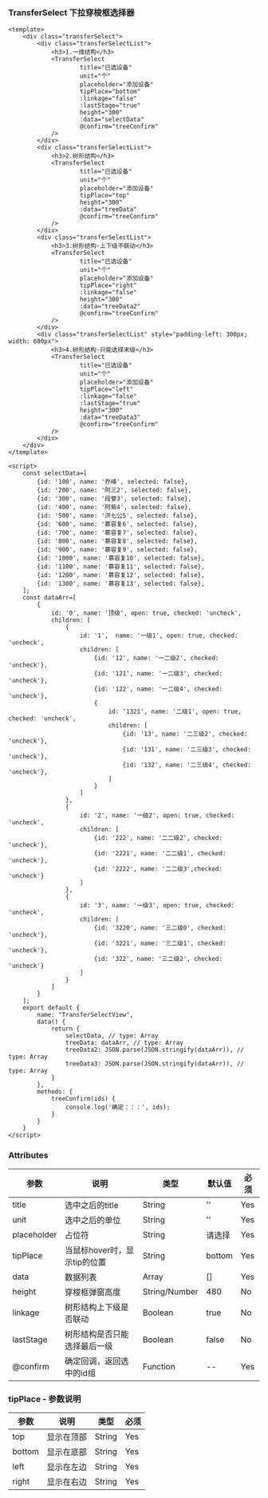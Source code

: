### TransferSelect 下拉穿梭框选择器

<template>
    <div class="transferSelect">
        <div class="transferSelectList">
            <h3>1.一维结构</h3>
            <TransferSelect
                    title="已选设备"
                    unit="个"
                    placeholder="添加设备"
                    tipPlace="bottom"
                    :linkage="false"
                    :lastStage="true"
                    height="300"
                    :data="selectData"
                    @confirm="treeConfirm"
            />
        </div>
        <div class="transferSelectList">
            <h3>2.树形结构</h3>
            <TransferSelect
                    title="已选设备"
                    unit="个"
                    placeholder="添加设备"
                    tipPlace="top"
                    height="300"
                    :data="treeData"
                    @confirm="treeConfirm"
            />
        </div>
        <div class="transferSelectList">
            <h3>3.树形结构-上下级不联动</h3>
            <TransferSelect
                    title="已选设备"
                    unit="个"
                    placeholder="添加设备"
                    tipPlace="right"
                    :linkage="false"
                    height="300"
                    :data="treeData2"
                    @confirm="treeConfirm"
            />
        </div>
        <div class="transferSelectList" style="padding-left: 300px; width: 600px">
            <h3>4.树形结构-只能选择末级</h3>
            <TransferSelect
                    title="已选设备"
                    unit="个"
                    placeholder="添加设备"
                    tipPlace="left"
                    :linkage="false"
                    :lastStage="true"
                    height="300"
                    :data="treeData3"
                    @confirm="treeConfirm"
            />
        </div>
    </div>
</template>

<script>
    const selectData=[
        {id: '100', name: '乔峰', selected: false},
        {id: '200', name: '阿三2', selected: false},
        {id: '300', name: '段誉3', selected: false},
        {id: '400', name: '阿紫4', selected: false},
        {id: '500', name: '洪七公5', selected: false},
        {id: '600', name: '慕容复6', selected: false},
        {id: '700', name: '慕容复7', selected: false},
        {id: '800', name: '慕容复8', selected: false},
        {id: '900', name: '慕容复9', selected: false},
        {id: '1000', name: '慕容复10', selected: false},
        {id: '1100', name: '慕容复11', selected: false},
        {id: '1200', name: '慕容复12', selected: false},
        {id: '1300', name: '慕容复13', selected: false},
    ];
    const dataArr=[
        {
            id: '0', name: '顶级', open: true, checked: 'uncheck',
            children: [
                {
                    id: '1',  name: '一级1', open: true, checked: 'uncheck',
                    children: [
                        {id: '12', name: '一二级2', checked: 'uncheck'},
                        {id: '121', name: '一二级3', checked: 'uncheck'},
                        {id: '122', name: '一二级4', checked: 'uncheck'},
                        {
                            id: '1321', name: '二级1', open: true, checked: 'uncheck',
                            children: [
                                {id: '13', name: '二三级2', checked: 'uncheck'},
                                {id: '131', name: '二三级3', checked: 'uncheck'},
                                {id: '132', name: '二三级4', checked: 'uncheck'},
                            ]
                        }
                    ]
                },
                {
                    id: '2', name: '一级2', open: true, checked: 'uncheck',
                    children: [
                        {id: '222', name: '二二级2', checked: 'uncheck'},
                        {id: '2221', name: '二二级1', checked: 'uncheck'},
                        {id: '2222', name: '二二级3',checked: 'uncheck'}
                    ]
                },
                {
                    id: '3', name: '一级3', open: true, checked: 'uncheck',
                    children: [
                        {id: '3220', name: '三二级0', checked: 'uncheck'},
                        {id: '3221', name: '三二级1', checked: 'uncheck'},
                        {id: '322', name: '三二级2', checked: 'uncheck'}
                    ]
                }
            ]
        }
    ];
    export default {
        name: "TransferSelectView",
        data() {
            return {
                selectData, // type: Array
                treeData: dataArr, // type: Array
                treeData2: JSON.parse(JSON.stringify(dataArr)), // type: Array
                treeData3: JSON.parse(JSON.stringify(dataArr)), // type: Array
            }
        },
        methods: {
            treeConfirm(ids) {
                console.log('确定：：：', ids);
            }
        }
    }
</script>

<style lang="stylus" scoped>
.transferSelect
    padding 16px
    .transferSelectList
        width 300px
    h3
        font-size 16px
        margin 12px

</style>

```vue
<template>
    <div class="transferSelect">
        <div class="transferSelectList">
            <h3>1.一维结构</h3>
            <TransferSelect
                    title="已选设备"
                    unit="个"
                    placeholder="添加设备"
                    tipPlace="bottom"
                    :linkage="false"
                    :lastStage="true"
                    height="300"
                    :data="selectData"
                    @confirm="treeConfirm"
            />
        </div>
        <div class="transferSelectList">
            <h3>2.树形结构</h3>
            <TransferSelect
                    title="已选设备"
                    unit="个"
                    placeholder="添加设备"
                    tipPlace="top"
                    height="300"
                    :data="treeData"
                    @confirm="treeConfirm"
            />
        </div>
        <div class="transferSelectList">
            <h3>3.树形结构-上下级不联动</h3>
            <TransferSelect
                    title="已选设备"
                    unit="个"
                    placeholder="添加设备"
                    tipPlace="right"
                    :linkage="false"
                    height="300"
                    :data="treeData2"
                    @confirm="treeConfirm"
            />
        </div>
        <div class="transferSelectList" style="padding-left: 300px; width: 600px">
            <h3>4.树形结构-只能选择末级</h3>
            <TransferSelect
                    title="已选设备"
                    unit="个"
                    placeholder="添加设备"
                    tipPlace="left"
                    :linkage="false"
                    :lastStage="true"
                    height="300"
                    :data="treeData3"
                    @confirm="treeConfirm"
            />
        </div>
    </div>
</template>

<script>
    const selectData=[
        {id: '100', name: '乔峰', selected: false},
        {id: '200', name: '阿三2', selected: false},
        {id: '300', name: '段誉3', selected: false},
        {id: '400', name: '阿紫4', selected: false},
        {id: '500', name: '洪七公5', selected: false},
        {id: '600', name: '慕容复6', selected: false},
        {id: '700', name: '慕容复7', selected: false},
        {id: '800', name: '慕容复8', selected: false},
        {id: '900', name: '慕容复9', selected: false},
        {id: '1000', name: '慕容复10', selected: false},
        {id: '1100', name: '慕容复11', selected: false},
        {id: '1200', name: '慕容复12', selected: false},
        {id: '1300', name: '慕容复13', selected: false},
    ];
    const dataArr=[
        {
            id: '0', name: '顶级', open: true, checked: 'uncheck',
            children: [
                {
                    id: '1',  name: '一级1', open: true, checked: 'uncheck',
                    children: [
                        {id: '12', name: '一二级2', checked: 'uncheck'},
                        {id: '121', name: '一二级3', checked: 'uncheck'},
                        {id: '122', name: '一二级4', checked: 'uncheck'},
                        {
                            id: '1321', name: '二级1', open: true, checked: 'uncheck',
                            children: [
                                {id: '13', name: '二三级2', checked: 'uncheck'},
                                {id: '131', name: '二三级3', checked: 'uncheck'},
                                {id: '132', name: '二三级4', checked: 'uncheck'},
                            ]
                        }
                    ]
                },
                {
                    id: '2', name: '一级2', open: true, checked: 'uncheck',
                    children: [
                        {id: '222', name: '二二级2', checked: 'uncheck'},
                        {id: '2221', name: '二二级1', checked: 'uncheck'},
                        {id: '2222', name: '二二级3',checked: 'uncheck'}
                    ]
                },
                {
                    id: '3', name: '一级3', open: true, checked: 'uncheck',
                    children: [
                        {id: '3220', name: '三二级0', checked: 'uncheck'},
                        {id: '3221', name: '三二级1', checked: 'uncheck'},
                        {id: '322', name: '三二级2', checked: 'uncheck'}
                    ]
                }
            ]
        }
    ];
    export default {
        name: "TransferSelectView",
        data() {
            return {
                selectData, // type: Array
                treeData: dataArr, // type: Array
                treeData2: JSON.parse(JSON.stringify(dataArr)), // type: Array
                treeData3: JSON.parse(JSON.stringify(dataArr)), // type: Array
            }
        },
        methods: {
            treeConfirm(ids) {
                console.log('确定：：：', ids);
            }
        }
    }
</script>

```

### Attributes

| 参数     | 说明  | 类型    | 默认值  | 必须    |
| ------- | ---- | ------ | ------- | ------ |
| title    | 选中之后的title | String | '' | Yes     |
| unit    | 选中之后的单位 | String | '' | Yes     |
| placeholder    | 占位符 | String | 请选择 | Yes     |
| tipPlace    | 当鼠标hover时，显示tip的位置 | String | bottom | Yes     |
| data    | 数据列表 | Array | [] | Yes     |
| height    | 穿梭框弹窗高度 | String/Number | 480 | No     |
| linkage    | 树形结构上下级是否联动 | Boolean | true | No     |
| lastStage    | 树形结构是否只能选择最后一级 | Boolean | false | No     |
| @confirm    | 确定回调，返回选中的id组 | Function | -- | Yes     |

### tipPlace - 参数说明

| 参数     | 说明  | 类型    | 必须    |
| ------- | ---- | ------ | ------ |
| top    | 显示在顶部 | String | Yes     |
| bottom    | 显示在底部 | String | Yes     |
| left    | 显示在左边 | String | Yes     |
| right    | 显示在右边 | String | Yes     |